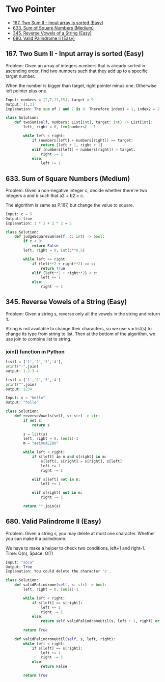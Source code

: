 # Two Pointer

* [167. Two Sum II - Input array is sorted (Easy)]()
* [633. Sum of Square Numbers (Medium)]()
* [345. Reverse Vowels of a String (Easy)]()
* [680. Valid Palindrome II (Easy)]()

## **167. Two Sum II - Input array is sorted (Easy)**

Problem: Given an array of integers numbers that is already sorted in ascending order, find two numbers such that they add up to a specific target number.

When the number is bigger than target, right pointer minus one.
Otherwise left pointer plus one.

```python
Input: numbers = [2,7,11,15], target = 9
Output: [1,2]
Explanation: The sum of 2 and 7 is 9. Therefore index1 = 1, index2 = 2.
```

```python
class Solution:
    def twoSum(self, numbers: List[int], target: int) -> List[int]:
        left, right = 0, len(numbers) - 1

        while left < right:
            if (numbers[left] + numbers[right]) == target:
                return [left + 1, right + 1]
            elif (numbers[left] + numbers[right]) > target:
                right -= 1
            else:
                left += 1
```

## **633. Sum of Square Numbers (Medium)**

Problem: Given a non-negative integer c, decide whether there're two integers a and b such that a2 + b2 = c.

The algorithm is same as P.167, but change the value to square.

```python
Input: c = 5
Output: true
Explanation: 1 * 1 + 2 * 2 = 5
```

```python
class Solution:
    def judgeSquareSum(self, c: int) -> bool:
        if c < 0:
            return False
        left, right = 0, int(c**0.5)

        while left <= right:
            if (left**2 + right**2) == c:
                return True
            elif (left**2 + right**2) < c:
                left += 1
            else:
                right -= 1
```

## **345. Reverse Vowels of a String (Easy)**

Problem: Given a string s, reverse only all the vowels in the string and return it.

String is not available to change their characters, so we use s = list(s) to change its type from string to list. Then at the bottom of the algorithm, we use join to combine list to string.

### **join()** function in Python

```python
list1 = ['1','2','3','4'],
print("-".join) 
output: 1-2-3-4

list1 = ['1','2','3','4']
print("".join)
output: 1234
```

```python
Input: s = "hello"
Output: "holle"
```

```python
class Solution:
    def reverseVowels(self, s: str) -> str:
        if not s:
            return s
        
        s = list(s)
        left, right = 0, len(s)-1
        m = "aeiouAEIOU"

        while left < right:
            if s[left] in m and s[right] in m:
                s[left], s[right] = s[right], s[left]
                left += 1
                right -= 1

            elif s[left] not in m:
                left += 1

            elif s[right] not in m:
                right -= 1

        return "".join(s)
```

## **680. Valid Palindrome II (Easy)**

Problem: Given a string s, you may delete at most one character. Whether you can make it a palindrome.

We have to make a helper to check two conditions, left+1 and right-1.  
Time: O(n), Space: O(1)

```python
Input: "abca"
Output: True
Explanation: You could delete the character 'c'.
```

```python
class Solution:
    def validPalindrome(self, s: str) -> bool:
        left, right = 0, len(s)-1

        while left < right:
            if s[left] == s[right]:
                left += 1
                right -= 1
            else:
                return self.validPalindromeUtil(s, left + 1, right) or self.validPalindromeUtil(s, left, right-1)
        
        return True

    def validPalindromeUtil(self, s, left, right):
        while left < right:
            if s[left] == s[right]:
                left += 1
                right -= 1
            else:
                return False

        return True
```
